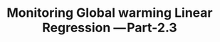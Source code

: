 ---
layout: post
title: Monitoring Global warming Linear Regression — Part-2.3
description: "Applying Regression without library"
headline: "Machine Leaning Part-2.3"
categories: Machine_Learning 
tags: 
  - machine_learning
  - regression_model

comments: true
mathjax: null
featured: true
published: null 
---